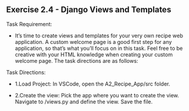 ## Exercise 2.4 - Django Views and Templates

Task Requirement: 
  - It’s time to create views and templates for your very own recipe web application. A custom welcome page is a good first step for any application, so that’s what you’ll focus on in this task. Feel free to be creative with your HTML knowledge when creating your custom welcome page. The task directions are as follows:

Task Directions: 

  - 1.Load Project:
  In VSCode, open the A2_Recipe_App/src folder.

  - 2.Create the view:
  Pick the app where you want to create the view. Navigate to <app>/views.py and define the view. Save the file.